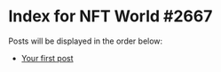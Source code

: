 # Index for NFT World #2667
Posts will be displayed in the order below:

- [Your first post](./001-first.md)

